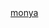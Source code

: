 <!DOCTYPE html>
<html lang="en">
<head>
    <meta charset="UTF-8">
    <meta name="viewport" content="width=device-width, initial-scale=1.0">
    <title>Document</title>
</head>
<body>
      <a href="https://wa.me/8010146992">monya</a>
</body>
</html>
